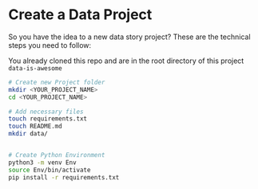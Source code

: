 # Create a Data Project

So you have the idea to a new data story project?
These are the technical steps you need to follow:

You already cloned this repo and are in the root directory of this project `data-is-awesome`

```bash
# Create new Project folder
mkdir <YOUR_PROJECT_NAME>
cd <YOUR_PROJECT_NAME>

# Add necessary files
touch requirements.txt
touch README.md
mkdir data/


# Create Python Environment
python3 -m venv Env
source Env/bin/activate
pip install -r requirements.txt
```

